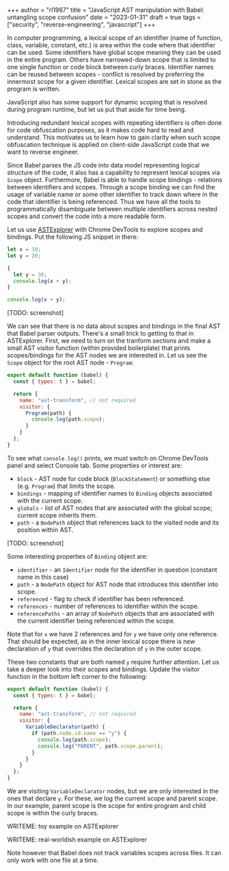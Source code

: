 +++
author = "rl1987"
title = "JavaScript AST manipulation with Babel: untangling scope confusion"
date = "2023-01-31"
draft = true
tags = ["security", "reverse-engineering", "javascript"]
+++

In computer programming, a lexical scope of an identifier (name of function, 
class, variable, constant, etc.) is area within the code where that identifier
can be used. Some identifiers have global scope meaning they can be used in the
entire program. Others have narrowed-down scope that is limited to one single
function or code block between curly braces. Identifier names can be reused
between scopes - conflict is resolved by preferring the innermost scope for a
given identifier. Lexical scopes are set in stone as the program is written.

JavaScript also has some support for dynamic scoping that is resolved during
program runtime, but let us put that aside for time being.

Introducing redundant lexical scopes with repeating identifiers is often done
for code obfuscation purposes, as it makes code hard to read and understand.
This motivates us to learn how to gain clarity when such scope obfuscation
technique is applied on client-side JavaScript code that we want to reverse 
engineer.

Since Babel parses the JS code into data model representing logical structure
of the code, it also has a capability to represent lexical scopes via `Scope`
object. Furthermore, Babel is able to handle scope bindings - relations between
identifiers and scopes. Through a scope binding we can find the usage of
variable name or some other identifier to track down where in the code that
identifier is being referenced. Thus we have all the tools to programmatically 
disambiguate between multiple identifiers across nested scopes and convert 
the code into a more readable form.

Let us use [ASTExplorer](https://astexplorer.net) with Chrome DevTools to
explore scopes and bindings. Put the following JS snippet in there:

```javascript
let x = 10;
let y = 20;

{
  let y = 30;
  console.log(x + y);
}

console.log(x + y);
```

[TODO: screenshot]

We can see that there is no data about scopes and bindings in the final AST
that Babel parser outputs. There's a small trick to getting to that in 
ASTExplorer. First, we need to turn on the tranform sections and make a small
AST visitor function (within provided boilerplate) that prints scopes/bindings
for the AST nodes we are interested in. Let us see the `Scope` object for
the root AST node - `Program`:

```javascript
export default function (babel) {
  const { types: t } = babel;

  return {
    name: "ast-transform", // not required
    visitor: {
      Program(path) {
        console.log(path.scope);
      }
    }
  };
}
```

To see what `console.log()` prints, we must switch on Chrome DevTools panel
and select Console tab. Some properties or interest are:

* `block` - AST node for code block (`BlockStatement`) or something else (e.g.
`Program`) that limits the scope.
* `bindings` - mapping of identifier names to `Binding` objects associated 
with the current scope.
* `globals` - list of AST nodes that are associated with the global scope;
current scope inherits them.
* `path` - a `NodePath` object that references back to the visited node and its
position within AST.

[TODO: screenshot]

Some interesting properties of `Binding` object are:

* `identifier` - an `Identifier` node for the identifier in question (constant
name in this case)
* `path` - a `NodePath` object for AST node that introduces this identifier into
scope.
* `referenced` - flag to check if identifier has been referenced.
* `references` - number of references to identifier within the scope.
* `referencePaths` - an array of `NodePath` objects that are associated with the 
current identifier being referenced within the scope.

Note that for `x` we have 2 references and for `y` we have only one reference.
That should be expected, as in the inner lexical scope there is new declaration
of `y` that overrides the declaration of `y` in the outer scope.

These two constants that are both named `y` require further attention. Let us
take a deeper look into their scopes and bindings. Update the visitor function
in the bottom left corner to the following:

```javascript
export default function (babel) {
  const { types: t } = babel;

  return {
    name: "ast-transform", // not required
    visitor: {
      VariableDeclarator(path) {
        if (path.node.id.name == "y") {
          console.log(path.scope);
          console.log("PARENT", path.scope.parent);
        }
      }
    }
  };
}
```

We are visiting `VariableDeclarator` nodes, but we are only interested in the
ones that declare `y`. For these, we log the current scope and parent scope.
In our example, parent scope is the scope for entire program and child scope
is within the curly braces.

WRITEME: toy example on ASTExplorer

WRITEME: real-worldish example on ASTExplorer

Note however that Babel does not track variables scopes across files. It can 
only work with one file at a time.
